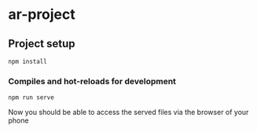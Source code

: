 # ar-project

## Project setup
```
npm install
```

### Compiles and hot-reloads for development
```
npm run serve
```

Now you should be able to access the served files via the browser of your phone